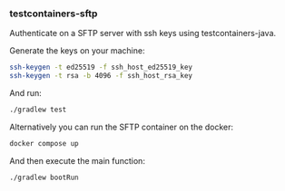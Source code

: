 ### testcontainers-sftp

Authenticate on a SFTP server with ssh keys using testcontainers-java.

Generate the keys on your machine:

```bash
ssh-keygen -t ed25519 -f ssh_host_ed25519_key
ssh-keygen -t rsa -b 4096 -f ssh_host_rsa_key
```

And run:
```bash
./gradlew test
```


Alternatively you can run the SFTP container on the docker:

```bash
docker compose up
```

And then execute the main function:

```bash
./gradlew bootRun
```
